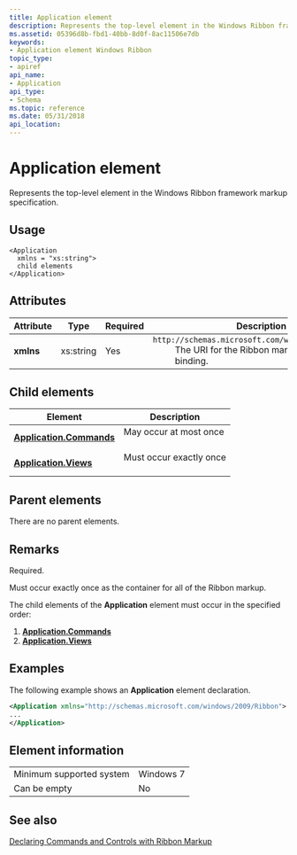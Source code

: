 ```yaml
---
title: Application element
description: Represents the top-level element in the Windows Ribbon framework markup specification.
ms.assetid: 05396d8b-fbd1-40bb-8d0f-8ac11506e7db
keywords:
- Application element Windows Ribbon
topic_type:
- apiref
api_name:
- Application
api_type:
- Schema
ms.topic: reference
ms.date: 05/31/2018
api_location: 
---
```


# Application element

Represents the top-level element in the Windows Ribbon framework markup specification.

## Usage

``` syntax
<Application
  xmlns = "xs:string">
  child elements
</Application>
```

## Attributes



| Attribute            | Type                 | Required       | Description                                                                                                                                                                                                       |
|----------------------|----------------------|----------------|-------------------------------------------------------------------------------------------------------------------------------------------------------------------------------------------------------------------|
| **xmlns**<br/> | xs:string<br/> | Yes<br/> | <dt>`http://schemas.microsoft.com/windows/2009/Ribbon`<br/> </dt> <dd> The URI for the Ribbon markup namespace binding. <br/> </dd> </dl> |



## Child elements



| Element                                                                               | Description                                    |
|---------------------------------------------------------------------------------------|------------------------------------------------|
| [**Application.Commands**](windowsribbon-element-application-commands.md)<br/> | May occur at most once<br/> <br/>  |
| [**Application.Views**](windowsribbon-element-application-views.md)<br/>       | Must occur exactly once<br/> <br/> |



## Parent elements

There are no parent elements.

## Remarks

Required.

Must occur exactly once as the container for all of the Ribbon markup.

The child elements of the **Application** element must occur in the specified order:

1.  [**Application.Commands**](windowsribbon-element-application-commands.md)
2.  [**Application.Views**](windowsribbon-element-application-views.md)

## Examples

The following example shows an **Application** element declaration.


```XML
<Application xmlns="http://schemas.microsoft.com/windows/2009/Ribbon">
...
</Application>
```



## Element information



|                                     |           |
|-------------------------------------|-----------|
| Minimum supported system<br/> | Windows 7 |
| Can be empty                        | No        |



## See also

<dl> <dt>

[Declaring Commands and Controls with Ribbon Markup](windowsribbon-schema.md)
</dt> </dl>

 

 





